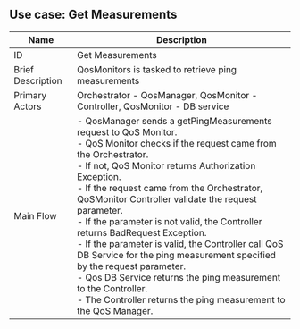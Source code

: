 <a name="qos_monitor_usecases" />

## Use case: Get Measurements

| Name | Description |
| ---- | --------- |
| ID | Get Measurements|
| Brief Description | QosMonitors is tasked to retrieve ping measurements |
| Primary Actors | Orchestrator - QosManager, QosMonitor - Controller, QosMonitor - DB service |
| Main Flow | - QosManager sends a getPingMeasurements request to QoS Monitor.<br/>- QoS Monitor checks if the request came from the Orchestrator.<br/>- If not, QoS Monitor returns Authorization Exception.<br/>- If the request came from the Orchestrator, QoSMonitor Controller validate the request parameter.<br/>- If the parameter is not valid, the Controller returns BadRequest Exception.<br/>- If the parameter is valid, the Controller call QoS DB Service for the ping measurement specified by the request parameter.<br/>- Qos DB Service returns the ping measurement to the Controller.<br/>- The Controller returns the ping measurement to the QoS Manager.
